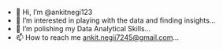 - 👋 Hi, I’m @ankitnegi123
- 👀 I’m interested in playing with the data and finding insights...
- 🌱 I’m polishing my Data Analytical Skills...  
- 📫 How to reach me ankit.negii7245@gmail.com...

<!---
ankitnegi123/ankitnegi123 is a ✨ special ✨ repository because its `README.md` (this file) appears on your GitHub profile.
You can click the Preview link to take a look at your changes.
--->
